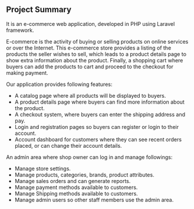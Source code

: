 ## Project Summary

It is an e-commerce web application, developed in PHP using Laravel framework.

E-commerce is the activity of buying or selling products on online services or over the Internet. This e-commerce store provides a listing of the products the seller wishes to sell, which leads to a product details page to show extra information about the product. Finally, a shopping cart where buyers can add the products to cart and proceed to the checkout for making payment.

Our application provides following features:

- A catalog page where all products will be displayed to buyers.
- A product details page where buyers can find more information about the product.
- A checkout system, where buyers can enter the shipping address and pay.
- Login and registration pages so buyers can register or login to their account.
- Account dashboard for customers where they can see recent orders placed, or can change their account details.

An admin area where shop owner can log in and manage followings:

- Manage store settings.
- Manage products, categories, brands, product attributes.
- Manage sales orders and can generate reports.
- Manage payment methods available to customers.
- Manage Shipping methods available to customers.
- Manage admin users so other staff members use the admin area.

